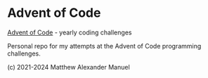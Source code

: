 # Advent of Code

[Advent of Code](https://adventofcode.com) - yearly coding challenges

Personal repo for my attempts at the Advent of Code programming challenges.

(c) 2021-2024 Matthew Alexander Manuel
